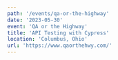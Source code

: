 ```yaml
---
path: '/events/qa-or-the-highway'
date: '2023-05-30'
event: 'QA or the Highway'
title: 'API Testing with Cypress'
location: 'Columbus, Ohio'
url: 'https://www.qaorthehwy.com/'
---
```

